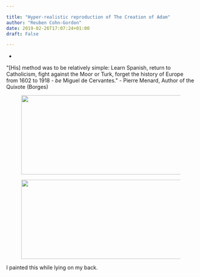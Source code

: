 ```yaml
---

title: "Hyper-realistic reproduction of The Creation of Adam"
author: "Reuben Cohn-Gordon"
date: 2019-02-26T17:07:24+01:00
draft: False

---
```

-

<!-- "Composing the *Quixote* in the early seventeenth century was a reasonable, necessary, perhaps even inevitable undertaking; in the early twentieth, it is virtually impossible." - Pierre Menard, Author of the Quixote (Borges) -->

"[His] method was to be relatively simple: Learn Spanish, return to Catholicism, fight against the Moor or Turk, forget the history of Europe from 1602 to 1918 - *be* Miguel de Cervantes." - Pierre Menard, Author of the Quixote (Borges)

<figure >
<img src="/img/michelangelooriginal.jpeg"  width="747" height="211">
</figure>

<figure >
<img src="/img/sistinechapel.jpg"  width="747" height="211">
</figure>

I painted this while lying on my back.

<!-- (You were probably pretty impressed [last time](/art/velazquez), but yes, I've done it again. Not only did I capture Michelangelo's masterful understanding of musculature and poise, as well as ineffably subtle details like the way the light falls almost carelessly on the dappled ground, but I also did it while lying on my back.) -->

<!-- You might be asking: wasn't it enough to just paint the thing? Why paint it the same *way* as Michelangelo? -->

<!-- Here, once again, I took inspiration from Pierre Menard, whose  -->

